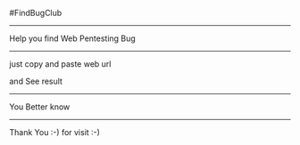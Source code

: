 #FindBugClub
************************
Help you find  Web Pentesting Bug 
*******************************

just copy and paste web url 


and See result 

******************************
You Better know  

*****************************
Thank You :-) for visit :-)
